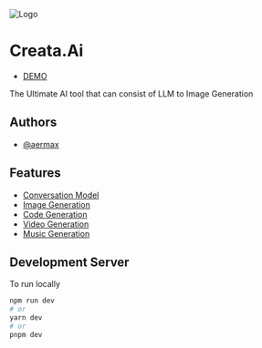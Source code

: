 
![Logo](https://res.cloudinary.com/dxpkn1nc0/image/upload/v1690533423/logoipsum-280_spkpcl.svg)


# Creata.Ai

- [DEMO](https://creata-ai.vercel.app/)

The Ultimate AI tool that can consist of LLM to Image Generation

## Authors

- [@aermax](https://www.github.com/aermax)


## Features

 - [Conversation Model](https://creata-ai.vercel.app/conversation)
 - [Image Generation](https://creata-ai.vercel.app/image)
 - [Code Generation](https://creata-ai.vercel.app/code)
 - [Video Generation](https://creata-ai.vercel.app/video)
 - [Music Generation](https://creata-ai.vercel.app/music)  

## Development Server

To run locally

```bash
npm run dev
# or
yarn dev
# or
pnpm dev

```
